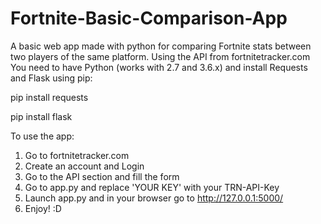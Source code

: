 # Fortnite-Basic-Comparison-App
A basic web app made with python for comparing Fortnite stats between two players of the same platform. Using the API from fortnitetracker.com
You need to have Python (works with 2.7 and 3.6.x) and install Requests and Flask using pip:

pip install requests

pip install flask

To use the app:
1. Go to fortnitetracker.com
2. Create an account and Login
3. Go to the API section and fill the form
4. Go to app.py and replace 'YOUR KEY' with your TRN-API-Key
5. Launch app.py and in your browser go to http://127.0.0.1:5000/
6. Enjoy! :D
